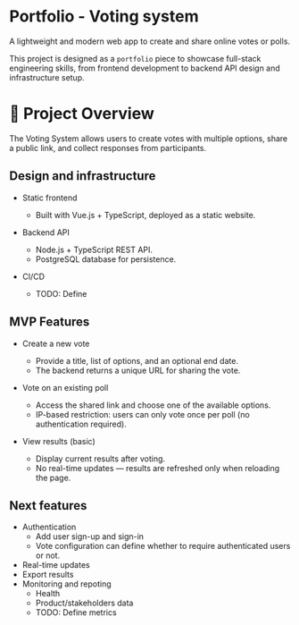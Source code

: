 # Portfolio - Voting system

A lightweight and modern web app to create and share online votes or polls.

This project is designed as a `portfolio` piece to showcase full-stack engineering skills, from frontend development to backend API design and infrastructure setup.

# 🚀 Project Overview

The Voting System allows users to create votes with multiple options, share a public link, and collect responses from participants.

## Design and infrastructure

- Static frontend
   - Built with Vue.js + TypeScript, deployed as a static website.

- Backend API
   - Node.js + TypeScript REST API.
   - PostgreSQL database for persistence.

- CI/CD
   - TODO: Define

## MVP Features

- Create a new vote
   - Provide a title, list of options, and an optional end date.
   - The backend returns a unique URL for sharing the vote.

- Vote on an existing poll
   - Access the shared link and choose one of the available options.
   - IP-based restriction: users can only vote once per poll (no authentication required).

- View results (basic)
   - Display current results after voting.
   - No real-time updates — results are refreshed only when reloading the page.

## Next features

- Authentication
   - Add user sign-up and sign-in
   - Vote configuration can define whether to require authenticated users or not.
- Real-time updates
- Export results
- Monitoring and repoting
   - Health
   - Product/stakeholders data
   - TODO: Define metrics